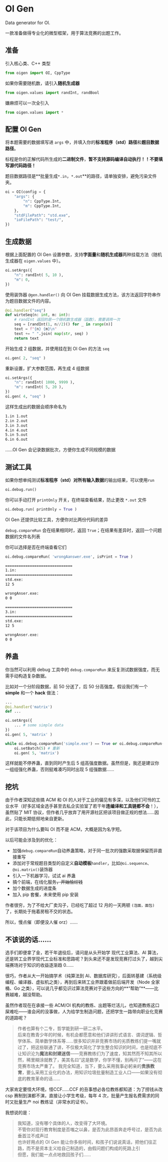 # OI Gen

Data generator for OI.

一款准备做得专业化的微型框架，用于算法竞赛的出题工作。

## 准备

引入核心类、C++ 类型

```py
from oigen import OI, CppType
```

如果你需要随机数，请引入**随机生成器**

```py
from oigen.values import randInt, randBool
```

嫌麻烦可以一次全引入

```py
from oigen.values import *
```

## 配置 OI Gen

将本题需要的数据填写进 `args` 中，并填入你的**标准程序（std）路径**和**题目数据路径**。

标程是你的正解代码所生成的**二进制文件**，**暂不支持源码编译自动执行！！不要填写源代码路径！**

题目数据路径是**批量生成`*.in`，`*.out`**的路径，请单独安排，避免污染文件夹。

```py
oi = OI(config = {
    "args": {
        "n": CppType.Int,
        "m": CppType.Int,
    },
    "stdFilePath": "std.exe",
    "ioFilePath": "test/",
})
```

## 生成数据

根据上面配置的 OI Gen 设置参数，支持**字面量**和**随机生成器**两种挂载方法（随机生成器在 `oigen.values` 中）。

```py
oi.setArgs({
    "n": randInt( 5, 10 ),
    "m": 0,
})
```

使用装饰器 `@gen.handler()` 向 OI Gen 挂载数据生成方法，该方法返回字符串作为题目数据文件的内容。

```py
@oi.handler("seq")
def wirteSeq(n: int, m: int):
    # randInt 返回的是一个随机数生成器（函数），需要调用一次
    seq = [randInt(1, n//2)() for _ in range(n)]
    text = f"{n} {m}\n"
    text += " ".join( map(str, seq) )
    return text
```

开始生成 2 组数据，并使用挂在到 OI Gen 的方法 `seq`

```py
oi.gen( 2, "seq" )
```

重新设置，扩大参数范围，再生成 4 组数据

```py
oi.setArgs({
    "n": randInt( 1000, 9999 ),
    "m": randInt( 5, 20 ),
})
oi.gen( 4, "seq" )
```

这样生成出的数据会顺序命名为 

```sh
1.in 1.out
2.in 2.out
3.in 3.out
4.in 4.out
5.in 5.out
6.in 6.out
```

……OI Gen 会记录数据批次，方便你生成不同规模的数据

## 测试工具

如果你想单纯测试**标准程序（std）**对**所有输入数据**的输出结果，可以使用`run`

```py
oi.debug.run()
```

你可以手动打开 `printOnly` 开关，在终端查看结果，防止更改 `*.out` 文件

```py
oi.debug.run( printOnly = True )
```

OI Gen 还提供比较工具，方便你对比两份代码的差异

`debug.compareRun` 会在结果相同时，返回 `True`；在结果有差异时，返回一个问题数据的文件名列表

你可以选择是否在终端查看它们

```py
oi.debug.compareRun( 'wrongAanswer.exe', isPrint = True )
```

```sh
==============================
1.in:
==============================
std.exe:
12 5

wrongAnser.exe:
0 0

==============================
3.in:
==============================
std.exe:
12 5

wrongAnser.exe:
0 0
```

## 养蛊

你当然可以利用 debug 工具中的 `debug.compareRun` 来反复测试数据强度，而无需手动构造复杂数据。

比如对一个分阶段数据，前 50 分送了，后 50 分高强度。假设我们有一个 **simple** 和一个 **hack** 做法：

```py
...
@oi.handler('matrix')
def ...

oi.setArgs({
    ... # some simple data
})
oi.gen( 5, 'matrix' )

while oi.debug.compareRun('simple.exe') == True or oi.debug.compareRun('hack.exe') == True:
    oi.setBatch(5) # 重新
    oi.gen( 5, 'matrix')

```

这样就能不停养蛊，直到同时产生后 5 组高强度数据。虽然但是，我还是建议你一组组强化养蛊，否则挺难凑巧同时出现 5 组强数据……

## 挖坑

由于作者深知这些搞 ACM 和 OI 的人对于工业的偏见有多深，以及他们可怜的工业水平（好多区域金选手甚至去私企实验室了若干年**连编译和工具链都不会**！），虽然贴了 MIT 协议，但作者几乎放弃了用开源社区把该项目做正规的想法……因此，只能长期低频地亲自更新。

对于该项目为什么要叫 OI 而不是 ACM，大概是因为名字短。

以后可能会涉及到的优化：

- 加强`debug.compareRun`自动养蛊策略，对于同一批次的强数采取据保留而非直接重写
- 添加对于常规题目类型的自定义**自动模板**`handler`，比如`@oi.sequence`、`@oi.matrix()`装饰器
- 引入一下机器学习，试试 ai 养蛊
- 搞个前端，在线化服务~~，开始恰烂钱~~
- 加个数据生成的进度条
- 加入 pip 套餐，未来使用 pip 安装

作者很穷，为了不给大厂卖沟子，已经吃了超过 12 月的一天两顿 `(泡面，面包)` 了，长期处于拖着房租不交的状态。

所以，慢点催（即便没人催 orz）……

## 不该说的话……

选手们即便拿了金，若干年退役后，请问是从头开始学 现代工业算法、AI 算法，还是转工业界学现代工业标准和思路呢？到头来还不是发现竞赛打过头了，越到尖端赛场对于知识的收益逐渐趋 0……

很巧，作者从大一开始搞学术（纯算法到 AI、数据库研究），后面转基建（系统级编程、编译器、虚拟机之类），再到后来转工业界跟着做前后端开发（Node 全家桶、Go 之类），可以说几乎都见识过算法竞赛对于这些方向的**“帮助”**——比赛越难，越没帮助。

虽然作者现在在承接一些 ACM/OI 机构的教练、出题等烂活儿，也知道教练这口屎难吃——谁会闲的没事做，人为给学生制造问题，还把学生一路带向职业化竞赛的道路呢？

> 作者也算有个二专，哲学能到研一研二水平。  
> 后来在教青少年的时候，有机会都愿意和他们讲讲形式语言、谓词逻辑、哲学体系、简单数学体系等……很多知识并非竞赛市场的劣质教练们提一嘴就过了，把这些联通了讲，不仅极大简化了学生整合知识的时间，也是彻底不让知识沦为**魔法和封建迷信**——竞赛教练们为了速度，知其然而不知其所以然，稀里糊涂就教了，美其名曰“这是数学，你学不懂，别再问了”——这在竞赛市场太严重了。 
> 我完全知道，当下，要么采用我事必躬亲的**贵族教育**，要么采用工业化的办法，用知识垃圾批量制造工业人口——如果没有彻底的教育革命的话……  

大家肯定要怪大环境，怪CCF……CCF 的丑事想必各位教练都知道：为了捞钱从改 csp 赛制到演都不演，直接让小学生考级，每年 4 次，批量产生报名费需求的同时又批量生产 noi 教练证（非常水的证书）。

我想说的是：

> 我知道，没有哪个具体的人，改变得了大环境。  
> 不管你对现行教育制度是否嗤之以鼻，是否为此昂首奔走呼号过，是否为此垂首泣不成声过  
> 也许好用点的 OI Gen 能让你多些时间，和孩子们说说真话，把他们往正路，而不是资本主义给自己制造的，由假问题们构成的死路上引  
> 但愿，我们能一点点地救回孩子们……  